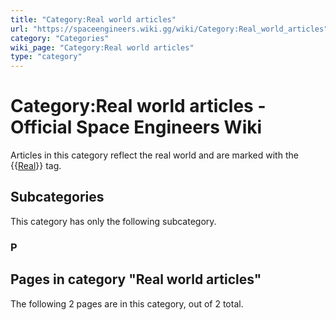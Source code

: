 ```yaml
---
title: "Category:Real world articles"
url: "https://spaceengineers.wiki.gg/wiki/Category:Real_world_articles"
category: "Categories"
wiki_page: "Category:Real world articles"
type: "category"
---
```


# Category:Real world articles - Official Space Engineers Wiki

Articles in this category reflect the real world and are marked with the {{[Real](https://spaceengineers.wiki.gg/wiki/Template:Real "Template:Real")}} tag.

## Subcategories

This category has only the following subcategory.

### P

## Pages in category "Real world articles"

The following 2 pages are in this category, out of 2 total.